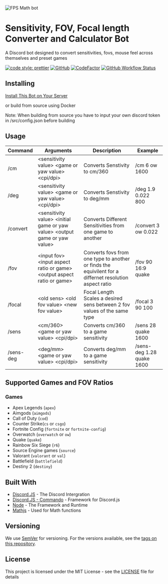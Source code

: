 <img alt='FPS Math bot' src='https://cdn.discordapp.com/avatars/792712521546465301/a8176886ccd814f17b4c5a98b62e185a.png?size=256' style='display: block; margin-left: auto; margin-right: auto;'>

# Sensitivity, FOV, Focal length Converter and Calculator Bot

A Discord bot designed to convert sensitivities, fovs, mouse feel across themselves and preset games

[![code style: prettier](https://img.shields.io/badge/code_style-prettier-ff69b4.svg?style=flat-square)](https://github.com/prettier/prettier)
[![GitHub](https://img.shields.io/github/license/AnimaFPS/FPSMath?style=flat-square)](https://github.com/AnimaFPS/FPSMath/blob/main/LICENSE)
[![CodeFactor](https://www.codefactor.io/repository/github/animafps/fpsmath/badge/main?style=flat-square)](https://www.codefactor.io/repository/github/animafps/fpsmath/overview/main)
[![GitHub Workflow Status](https://img.shields.io/github/workflow/status/AnimaFPS/FPSMath/CI?logo=github&style=flat-square)](https://github.com/AnimaFPS/FPSMath/Actions)

## Installing

[Install This Bot on Your Server](https://discordapp.com/api/oauth2/authorize?client_id=792712521546465301&scope=bot&permissions=10240)

or build from source using Docker

Note: When building from source you have to input your own discord token in /src/config.json before building

## Usage

| Command   | Arguments                                                                  | Description                                                                                            | Example                   |
| --------- | -------------------------------------------------------------------------- | ------------------------------------------------------------------------------------------------------ | ------------------------- |
| /cm       | &lt;sensitivity value&gt; &lt;game or yaw value&gt; &lt;cpi/dpi&gt;                          | Converts Senstivity to cm/360                                                                          | /cm 6 ow 1600             |
| /deg      | &lt;sensitivity value&gt; &lt;game or yaw value&gt; &lt;cpi/dpi&gt;                          | Converts Senstivity to deg/mm                                                                          | /deg 1.9 0.022 800        |
| /convert  | &lt;sensitivity value&gt; &lt;initial game or yaw value&gt; &lt;output game or yaw value&gt; | Converts Different Sensitivities from one game to another                                              | /convert 3 ow 0.022       |
| /fov      | &lt;input fov&gt; &lt;input aspect ratio or game&gt; &lt;output aspect ratio or game&gt;     | Converts fovs from one type to another or finds the equivilent for a differnet resolution aspect ratio | /fov 90 16:9 quake        |
| /focal    | &lt;old sens&gt; &lt;old fov value&gt; &lt;new fov value&gt;                                 | Focal Length Scales a desired sens between 2 fov values of the same type                               | /focal 3 90 100           |
| /sens     | &lt;cm/360&gt; &lt;game or yaw value&gt; &lt;cpi/dpi&gt;                                     | Converts cm/360 to a game sensitivity                                                                  | /sens 28 quake 1600       |
| /sens-deg | &lt;deg/mm&gt; &lt;game or yaw value&gt; &lt;cpi/dpi&gt;                                     | Converts deg/mm to a game sensitivity                                                                  | /sens-deg 1.28 quake 1600 |

## Supported Games and FOV Ratios

### Games

- Apex Legends (`apex`)
- Aimgods (`aimgods`)
- Call of Duty (`cod`)
- Counter Strike(`cs` or `csgo`)
- Fortnite Config (`fortnite` or `fortnite-config`)
- Overwatch (`overwatch` or `ow`)
- Quake (`quake`)
- Rainbow Six Siege (`r6`)
- Source Engine games (`source`)
- Valorant (`valorant` or `val`)
- Battlefield (`battlefield`)
- Destiny 2 (`destiny`)

## Built With

- [Discord.JS](https://github.com/discordjs/discord.js) - The Discord Intergration
- [Discord.JS - Commando](https://github.com/discordjs/commando) - Framework for Discord.js
- [Node](https://nodejs.org/) - The Framework and Runtime
- [Mathjs](https://mathjs.org/) - Used for Math functions

## Versioning

We use [SemVer](http://semver.org/) for versioning. For the versions available, see the [tags on this repository](https://github.com/AnimaFPS/FPSMath/tags).

## License

This project is licensed under the MIT License - see the [LICENSE](LICENSE) file for details
